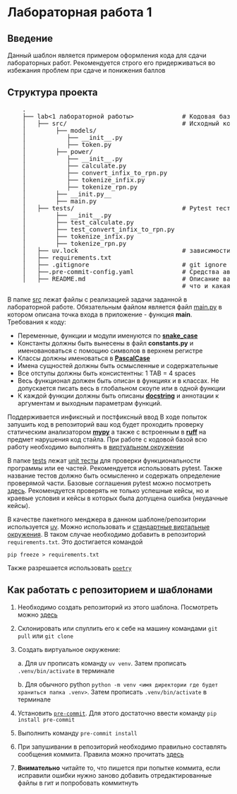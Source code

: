 # Лабораторная работа 1

## Введение
Данный шаблон является примером оформления кода для сдачи лабораторных работ.
Рекомендуется  строго его придерживаться во избежания проблем при сдаче и понижения баллов


## Структура проекта

 <pre>
    .
    ├── lab<1 лабораторной работы>             # Кодовая база вашей лабораторной работы
    │   ├── src/                               # Исходный код
    │        ├── models/
    │           ├── __init__.py
    │           ├── token.py
    │        ├── power/
    │           ├── __init__.py
    │           ├── calculate.py
    │           ├── convert_infix_to_rpn.py
    │           ├── tokenize_infix.py
    │           ├── tokenize_rpn.py
    │        ├── __init.py__
    │        ├── main.py
    │   ├── tests/                             # Pytest тесты
    │        ├── __init__.py
    │        ├── test_calculate.py
    │        ├── test_convert_infix_to_rpn.py
    │        ├── tokenize_infix.py
    │        ├── tokenize_rpn.py
    │   ├── uv.lock                            # зависимости вашего проекта
    │   ├── requirements.txt
    │   ├── .gitignore                         # git ignore файл
    │   ├──.pre-commit-config.yaml             # Средства автоматизации проверки кодстайла
    │   ├── README.md                          # Описание вашего проекта, с описанием файлов и с титульником о том,
                                               # что и какая задача
</pre>

В папке [src](./src) лежат файлы с реализацией задачи заданной в лабораторной работе. Обязательным файлом является файл
[main.py](./src/main.py) в котором описана точка входа в приложение - функция **main**. Требования к коду:
- Переменные, функции и модули именуются по [**snake_case**](https://realpython.com/ref/glossary/snake-case/)
- Константы должны быть вынесены в файл **constants.py** и именовановаться с помощию символов в верхнем регистре
- Классы должны именоваться в [**PascalCase**](https://habr.com/ru/articles/724556/)
- Имена сущностей должны быть осмысленные и содержательные
- Все отступы должны быть консистентны: 1 TAB = 4 spaces
- Весь функционал должен быть описан в функциях и в классах. Не допускается писать весь в глобальном скоупе или в одной функции
- К каждой функции должны быть описаны  [**docstring**](https://peps.python.org/pep-0257/) и аннотации к аргументам и выходным параметрам функций.

Поддерживается инфиксный и постфиксный ввод
В ходе попыток запушить код в репозиторий ваш код будет проходить проверку статическим анализатором [**mypy**](https://mypy-lang.org/)
а также с встроенным в [**ruff**](https://astral.sh/ruff) на предмет нарушения код стайла. При работе с кодовой базой
всю работу необходимо выполнять в [виртуальном окружении](https://docs.python.org/3/tutorial/venv.html)


В папке [tests](./tests) лежат [unit тесты](https://tproger.ru/articles/testiruem-na-python-unittest-i-pytest-instrukcija-dlja-nachinajushhih) для проверки функциональности программы или ее частей.
Рекомендуется использовать pytest. Также название тестов должно быть осмысленно и содержать определение проверямой части.
Базовые соглашения pytest можно посмотреть [здесь](https://www.qabash.com/pytest-default-naming-conventions-guide/).
Рекомендуется проверять не только успешные кейсы, но и краевые условия и кейсы в которых была допущена ошибка (неудачные кейсы).

В качестве пакетного менджера в данном шаблоне/репозитории используется [uv](https://github.com/astral-sh/uv).
Можно использовать и [стандартные виртальные окружения](https://docs.python.org/3/library/venv.html). В таком случае необходимо добавить в репозиторий `requirements.txt`.
Это достигается командой
```shell
pip freeze > requirements.txt
```
Также разрешается использовать [`poetry`](https://python-poetry.org/)
## Как работать с репозиторием и шаблонами
1. Необходимо создать репозиторий из этого шаблона. Посмотреть можно [здесь](https://docs.github.com/ru/repositories/creating-and-managing-repositories/creating-a-repository-from-a-template)
2. Склонировать или спуллить его к себе на машину командами `git pull` или `git clone`
3. Создать виртуальное окружение:

    a. Для uv прописать команду `uv venv`. Затем прописать `.venv/bin/activate` в терминале

    b. Для обычного python `python -m venv <имя директории где будет храниться папка .venv>`. Затем прописать `.venv/bin/activate` в терминале
4. Установить [`pre-commit`](https://pre-commit.com/). Для этого достаточно ввести команду `pip install pre-commit`
5. Выполнить команду `pre-commit install`
6. При запушивании в репозиторий необходимо правильно составлять сообщения коммита. Правила можно прочитать [здесь](https://github.com/RomuloOliveira/commit-messages-guide/blob/master/README_ru-RU.md)
7. **Внимательно** читайте то, что пишется при попытке коммита, если исправили ошибки нужно заново добавить отредактированные файлы в гит и попробовать коммитнуть
